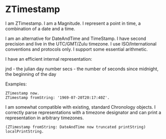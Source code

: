 # ZTimestamp

I am ZTimestamp.
I am a Magnitude.
I represent a point in time, a combination of a date and a time.

I am an alternative for DateAndTime and TimeStamp.
I have second precision and live in the UTC/GMT/Zulu timezone.
I use ISO/International conventions and protocols only. 
I support some essential arithmetic.

I have an efficient internal representation:

  jnd - the julian day number <SmallInteger>
	secs - the number of seconds since midnight, the beginning of the day <SmallInteger>

Examples:

	ZTimestamp now.
	ZTimestamp fromString: '1969-07-20T20:17:40Z'.

I am somewhat compatible with existing, standard Chronology objects.
I correctly parse representations with a timezone designator
and can print a representation in arbitrary timezones. 

	(ZTimestamp fromString: DateAndTime now truncated printString) localPrintString.
  
